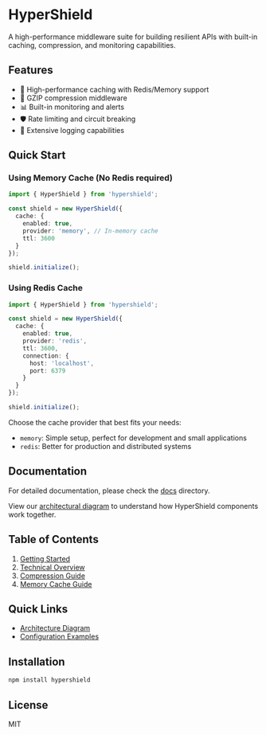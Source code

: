 # HyperShield

A high-performance middleware suite for building resilient APIs with built-in caching, compression, and monitoring capabilities.

## Features

- 🚀 High-performance caching with Redis/Memory support
- 🔄 GZIP compression middleware
- 📊 Built-in monitoring and alerts
- 🛡️ Rate limiting and circuit breaking
- 📝 Extensive logging capabilities

## Quick Start

### Using Memory Cache (No Redis required)

```typescript
import { HyperShield } from 'hypershield';

const shield = new HyperShield({
  cache: {
    enabled: true,
    provider: 'memory', // In-memory cache
    ttl: 3600
  }
});

shield.initialize();
```

### Using Redis Cache

```typescript
import { HyperShield } from 'hypershield';

const shield = new HyperShield({
  cache: {
    enabled: true,
    provider: 'redis',
    ttl: 3600,
    connection: {
      host: 'localhost',
      port: 6379
    }
  }
});

shield.initialize();
```

Choose the cache provider that best fits your needs:
- `memory`: Simple setup, perfect for development and small applications
- `redis`: Better for production and distributed systems

## Documentation

For detailed documentation, please check the [docs](./docs) directory.

View our [architectural diagram](./assets/architecture.svg) to understand how HyperShield components work together.

## Table of Contents

1. [Getting Started](./docs/getting-started.md)
2. [Technical Overview](./docs/technical-overview.md)
3. [Compression Guide](./docs/compression.md)
4. [Memory Cache Guide](./docs/memory-cache.md)

## Quick Links

- [Architecture Diagram](./assets/architecture.svg)
- [Configuration Examples](./examples/)

## Installation

```bash
npm install hypershield
```

## License

MIT
